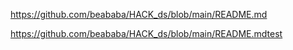 https://github.com/beababa/HACK_ds/blob/main/README.md

https://github.com/beababa/HACK_ds/blob/main/README.mdtest 
